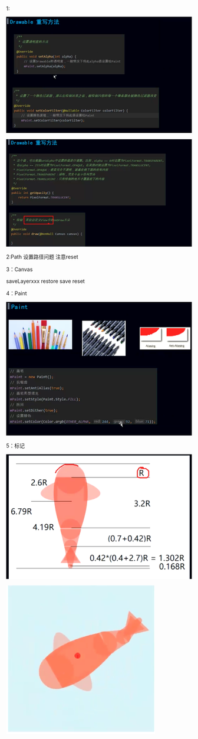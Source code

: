 1:

![image-20210829223137597](.art/image-20210829223137597.png)

![image-20210829223323136](.art/image-20210829223323136.png)

2:Path 设置路径问题   注意reset



3：Canvas

saveLayerxxx  restore   save  reset

4：Paint

![image-20210829223553450](.art/image-20210829223553450.png)

5：标记

![image-20210829223904598](.art/image-20210829223904598.png)

![image-20210829223842078](.art/image-20210829223842078.png)